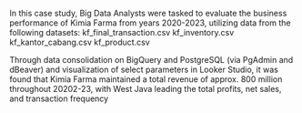 In this case study, Big Data Analysts were tasked to evaluate the business performance of Kimia Farma from years 2020-2023, utilizing data from the following datasets:
kf_final_transaction.csv
kf_inventory.csv 
kf_kantor_cabang.csv 
kf_product.csv

Through data consolidation on BigQuery and PostgreSQL (via PgAdmin and dBeaver) and visualization of select parameters in Looker Studio, it was found that Kimia Farma maintained a total revenue of approx. 800 million throughout 20202-23, with West Java leading the total profits, net sales, and transaction frequency
